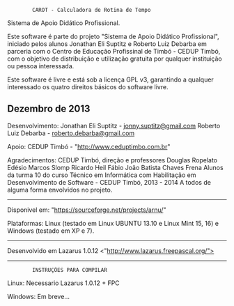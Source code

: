 <!--
  Copyright (C) <2013> <Jonathan Eli Suptitz, Roberto Luiz Debarba> <jonny.suptitz@gmail.com, roberto.debarba@gmail.com>

  Este é um software livre; você pode redistribuir e/ou modificá-los
  sob os termos da GNU Library General Public License como publicada pela Free
  Software Foundation; ou a versão 3 da Licença, ou (a sua escolha) qualquer
  versão posterior.

  Este código é distribuído na esperança de que seja útil, mas SEM
  QUALQUER GARANTIA; nem mesmo a garantia implícita de COMERCIABILIDADE ou
  ADEQUAÇÃO A UMA FINALIDADE PARTICULAR. Veja a licença GNU General Public
  License para maiores detalhes.

  Você deve ter recebido uma cópia da licença GNU Library General Public
  License juntamente com esta biblioteca; senão, escreva a Free Software
  Foundation, Inc., 59 Temple Place - Suite 330, Boston, MA 02111-1307, USA.

-->

			CAROT - Calculadora de Rotina de Tempo

Sistema de Apoio Didático Profissional.

Este software é parte do projeto "Sistema de Apoio Didático Profissional", iniciado pelos alunos Jonathan Eli Suptitz e Roberto Luiz Debarba em parceria com o Centro de Educação Profissinal de Timbó - CEDUP Timbó, com o objetivo de distribuição e utilização gratuita por qualquer instituição ou pessoa interessada.

Este software é livre e está sob a licença GPL v3, garantindo a qualquer interessado os quatro direitos básicos do software livre.

Dezembro de 2013
---

Desenvolvimento: Jonathan Eli Suptitz - jonny.suptitz@gmail.com
		 Roberto Luiz Debarba - roberto.debarba@gmail.com

Apoio: CEDUP Timbó - "http://www.ceduptimbo.com.br"

Agradecimentos: CEDUP Timbó, direção e professores
		Douglas Ropelato
		Edésio Marcos Slomp
		Ricardo Heil
		Fábio João Batista Chaves Frena
		Alunos da turma 10 do curso Técnico em Informática com Habilitação em Desenvolvimento de Software - CEDUP Timbó, 2013 - 2014
		A todos de alguma forma envolvidos no projeto. 
		
---

Disponivel em: "https://sourceforge.net/projects/arnu/"

Plataformas: Linux (testado em Linux UBUNTU 13.10 e Linux Mint 15, 16) e Windows (testado em XP e 7).

---

Desenvolvido em Lazarus 1.0.12 <"http://www.lazarus.freepascal.org/">

---

			INSTRUÇÔES PARA COMPILAR

Linux:
	Necessario Lazarus 1.0.12 + FPC

Windows:
	Em breve...

